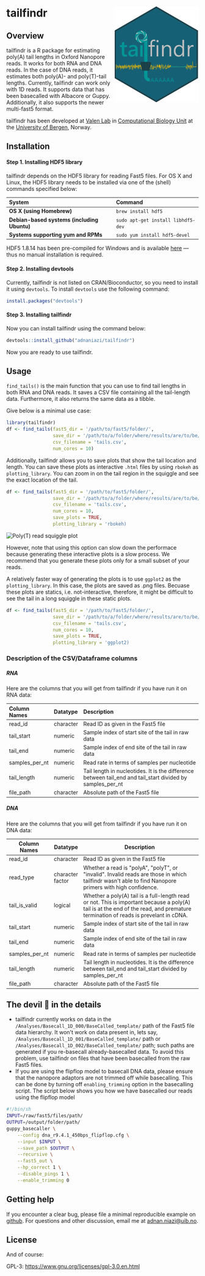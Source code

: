 
<!-- README.md is generated from README.Rmd. Please edit that file -->
tailfindr <a href=''><img src='man/figures/tailfindr-logo.png' align="right" height="250" /></a>
================================================================================================

<!-- badges: start -->
<!-- badges: end -->
Overview
--------

tailfindr is a R package for estimating poly(A) tail lengths in Oxford Nanopore reads. It works for both RNA and DNA reads. In the case of DNA reads, it estimates both poly(A)- and poly(T)-tail lengths. Currently, tailfindr can work only with 1D reads. It supports data that has been basecalled with Albacore or Guppy. Additionally, it also supports the newer multi-fast5 format.

tailfindr has been developed at [Valen Lab](http://valenlab.com/) in [Computational Biology Unit](https://www.cbu.uib.no/) at the [University of Bergen](https://www.uib.no/), Norway.

Installation
------------

#### Step 1. Installing HDF5 library

tailfindr depends on the HDF5 library for reading Fast5 files. For OS X and Linux, the HDF5 library needs to be installed via one of the (shell) commands specified below:

| System                                      | Command                            |
|:--------------------------------------------|:-----------------------------------|
| **OS X (using Homebrew)**                   | `brew install hdf5`                |
| **Debian-based systems (including Ubuntu)** | `sudo apt-get install libhdf5-dev` |
| **Systems supporting yum and RPMs**         | `sudo yum install hdf5-devel`      |

HDF5 1.8.14 has been pre-compiled for Windows and is available [here](https://github.com/mannau/h5-libwin) — thus no manual installation is required.

#### Step 2. Installing devtools

Currently, tailfindr is not listed on CRAN/Bioconductor, so you need to install it using `devtools`. To install `devtools` use the following command:

``` r
install.packages("devtools")
```

#### Step 3. Installing tailfindr

Now you can install tailfindr using the command below:

``` r
devtools::install_github("adnaniazi/tailfindr")
```

Now you are ready to use tailfindr.

Usage
-----

`find_tails()` is the main function that you can use to find tail lengths in both RNA and DNA reads. It saves a CSV file containing all the tail-length data. Furthermore, it also returns the same data as a tibble.

Give below is a minimal use case:

``` r
library(tailfindr)
df <- find_tails(fast5_dir = '/path/to/fast5/folder/',
                 save_dir = '/path/to/a/folder/where/results/are/to/be/stored/',
                 csv_filename = 'tails.csv',
                 num_cores = 10)
```

Additionally, tailfindr allows you to save plots that show the tail location and length. You can save these plots as interactive `.html` files by using `rbokeh` as `plotting_library`. You can zoom in on the tail region in the squiggle and see the exact location of the tail.

``` r
df <- find_tails(fast5_dir = '/path/to/fast5/folder/',
                 save_dir = '/path/to/a/folder/where/results/are/to/be/stored/',
                 csv_filename = 'tails.csv',
                 num_cores = 10,
                 save_plots = TRUE,
                 plotting_library = 'rbokeh)
```

![Poly(T) read squiggle plot](https://github.com/adnaniazi/tailfindr/raw/master/man/figures/poly_t_without_debug.gif)

However, note that using this option can slow down the performace because generating these interactive plots is a slow process. We recommend that you generate these plots only for a small subset of your reads.

A relatively faster way of generating the plots is to use `ggplot2` as the `plotting_library`. In this case, the plots are saved as .png files. Becuase these plots are statics, i.e. not-interactive, therefore, it might be difficult to see the tail in a long squiggle in these static plots.

``` r
df <- find_tails(fast5_dir = '/path/to/fast5/folder/',
                 save_dir = '/path/to/a/folder/where/results/are/to/be/stored/',
                 csv_filename = 'tails.csv',
                 num_cores = 10,
                 save_plots = TRUE,
                 plotting_library = 'ggplot2)
```

### Description of the CSV/Dataframe columns

##### RNA

Here are the columns that you will get from tailfindr if you have run it on RNA data:

<table>
<colgroup>
<col width="12%" />
<col width="8%" />
<col width="78%" />
</colgroup>
<thead>
<tr class="header">
<th align="left">Column Names</th>
<th align="left">Datatype</th>
<th align="left">Description</th>
</tr>
</thead>
<tbody>
<tr class="odd">
<td align="left">read_id</td>
<td align="left">character</td>
<td align="left">Read ID as given in the Fast5 file</td>
</tr>
<tr class="even">
<td align="left">tail_start</td>
<td align="left">numeric</td>
<td align="left">Sample index of start site of the tail in raw data</td>
</tr>
<tr class="odd">
<td align="left">tail_end</td>
<td align="left">numeric</td>
<td align="left">Sample index of end site of the tail in raw data</td>
</tr>
<tr class="even">
<td align="left">samples_per_nt</td>
<td align="left">numeric</td>
<td align="left">Read rate in terms of samples per nucleotide</td>
</tr>
<tr class="odd">
<td align="left">tail_length</td>
<td align="left">numeric</td>
<td align="left">Tail length in nucleotides. It is the difference between tail_end and tail_start divided by samples_per_nt</td>
</tr>
<tr class="even">
<td align="left">file_path</td>
<td align="left">character</td>
<td align="left">Absolute path of the Fast5 file</td>
</tr>
</tbody>
</table>

##### DNA

Here are the columns that you will get from tailfindr if you have run it on DNA data:

<table>
<colgroup>
<col width="7%" />
<col width="8%" />
<col width="83%" />
</colgroup>
<thead>
<tr class="header">
<th>Column Names</th>
<th>Datatype</th>
<th>Description</th>
</tr>
</thead>
<tbody>
<tr class="odd">
<td>read_id</td>
<td>character</td>
<td>Read ID as given in the Fast5 file</td>
</tr>
<tr class="even">
<td>read_type</td>
<td>character factor</td>
<td>Whether a read is &quot;polyA&quot;, &quot;polyT&quot;, or &quot;invalid&quot;. Invalid reads are those in which tailfindr wasn't able to find Nanopore primers with high confidence.</td>
</tr>
<tr class="odd">
<td>tail_is_valid</td>
<td>logical</td>
<td>Whether a poly(A) tail is a full-length read or not. This is important because a poly(A) tail is at the end of the read, and premature termination of reads is prevelant in cDNA.</td>
</tr>
<tr class="even">
<td>tail_start</td>
<td>numeric</td>
<td>Sample index of start site of the tail in raw data</td>
</tr>
<tr class="odd">
<td>tail_end</td>
<td>numeric</td>
<td>Sample index of end site of the tail in raw data</td>
</tr>
<tr class="even">
<td>samples_per_nt</td>
<td>numeric</td>
<td>Read rate in terms of samples per nucleotide</td>
</tr>
<tr class="odd">
<td>tail_length</td>
<td>numeric</td>
<td>Tail length in nucleotides. It is the difference between tail_end and tail_start divided by samples_per_nt</td>
</tr>
<tr class="even">
<td>file_path</td>
<td>character</td>
<td>Absolute path of the Fast5 file</td>
</tr>
</tbody>
</table>

The devil 👹 in the details
--------------------------

-   tailfindr currently works on data in the `/Analyses/Basecall_1D_000/BaseCalled_template/` path of the Fast5 file data hierarchy. It won't work on data present in, lets say, `/Analyses/Basecall_1D_001/BaseCalled_template/` path or `/Analyses/Basecall_1D_002/BaseCalled_template/` path; such paths are generated if you re-basecall already-basecalled data. To avoid this problem, use tailfindr on files that have been basecalled from the raw Fast5 files.
-   If you are using the flipflop model to basecall DNA data, please ensure that the nanopore adaptors are not trimmed off while basecalling. This can be done by turning off `enabling_trimming` option in the basecalling script. The script below shows you how we have basecalled our reads using the flipflop model

``` bash
#!/bin/sh
INPUT=/raw/fast5/files/path/
OUTPUT=/output/folder/path/
guppy_basecaller \
    --config dna_r9.4.1_450bps_flipflop.cfg \
    --input $INPUT \
    --save_path $OUTPUT \
    --recursive \
    --fast5_out \
    --hp_correct 1 \
    --disable_pings 1 \
    --enable_trimming 0 
```

Getting help
------------

If you encounter a clear bug, please file a minimal reproducible example on [github](https://github.com/adnaniazi/tailfindr/issues). For questions and other discussion, email me at <adnan.niazi@uib.no>.

License
-------

And of course:

GPL-3: <https://www.gnu.org/licenses/gpl-3.0.en.html>
